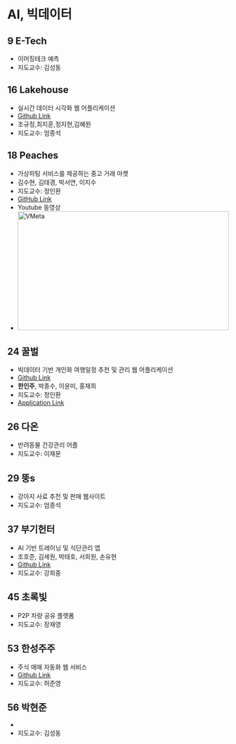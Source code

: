 # AI, 빅데이터

## 9 E-Tech
- 이머징테크 예측
- 지도교수: 김성동
## 16 Lakehouse
- 실시간 데이터 시각화 웹 어플리케이션
- [Github Link](https://github.com/jihun212/2022CapstoneDesign)
- 조규정,최지훈,정지현,김혜원
- 지도교수: 엄종석
## 18 Peaches
- 가상피팅 서비스를 제공하는 중고 거래 마켓
- 김수현, 김태경, 박서연, 이지수
- 지도교수: 정인환
- [GitHub Link](https://github.com/Park-Seo-Yeon/PeachMarket)
- Youtube 동영상
- [<img src="https://user-images.githubusercontent.com/93786956/171763845-4e50df02-403b-4401-89c1-e60639e28569.png" alt="VMeta"
 width = "480" height="270" />](https://youtu.be/85DtWj0bw70)
## 24 꿀벌
- 빅데이터 기반 개인화 여행일정 추천 및 관리 웹 어플리케이션
- [Github Link](https://github.com/HSU-Bee)
- **한인주**, 박종수, 이윤미, 홍재희
- 지도교수: 정인환
- [Application Link](https://petra-24cb8.web.app)
## 26 다온
- 반려동물 건강관리 어플
- 지도교수: 이재문
## 29 뚱s
- 강아지 사료 추천 및 판매 웹사이트
- 지도교수: 엄종석
## 37 부기헌터
- AI 기반 트레이닝 및 식단관리 앱
- 조호준, 김세원, 박태호, 서희원, 손유현
- [Github Link](https://github.com/hojun-jo/AI_boogi_trainer)
- 지도교수: 강희중
## 45 초록빛
- P2P 차량 공유 플랫폼
- 지도교수: 장재영
## 53 한성주주
- 주식 매매 자동화 웹 서비스
- [Github Link](https://github.com/transurffer/TestTrading)
- 지도교수: 허준영
## 56 박현준
-  
- 지도교수: 김성동
